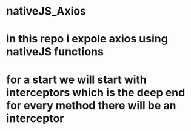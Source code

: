 # nativeJS_Axios

# in  this repo i expole axios using nativeJS functions 
# for a start we will start with interceptors which is the deep end for every method there will be an interceptor
